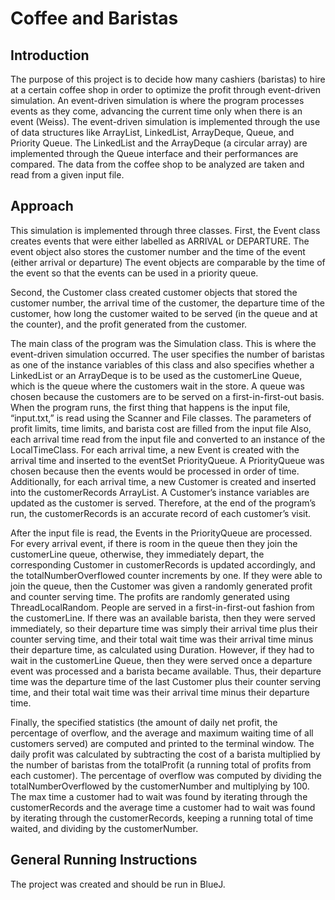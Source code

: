 <h1>Coffee and Baristas</h1>
<h2>Introduction</h2>
The purpose of this project is to decide how many cashiers (baristas) to hire at a certain coffee shop in order to optimize the profit through event-driven simulation. An event-driven simulation is where the program processes events as they come, advancing the current time only when there is an event (Weiss). The event-driven simulation is implemented through the use of data structures like ArrayList, LinkedList, ArrayDeque, Queue, and Priority Queue. The LinkedList and the ArrayDeque (a circular array) are implemented through the Queue interface and their performances are compared. The data from the coffee shop to be analyzed are taken and read from a given input file.

<h2>Approach</h2>
This simulation is implemented through three classes. First, the Event class creates events that were either labelled as ARRIVAL or DEPARTURE. The event object also stores the customer number and the time of the event (either arrival or departure) The event objects are comparable by the time of the event so that the events can be used in a priority queue. 

Second, the Customer class created customer objects that stored the customer number, the arrival time of the customer, the departure time of the customer, how long the customer waited to be served (in the queue and at the counter), and the profit generated from the customer. 

The main class of the program was the Simulation class. This is where the event-driven simulation occurred. The user specifies the number of baristas as one of the instance variables of this class and also specifies whether a LinkedList or an ArrayDeque is to be used as the customerLine Queue, which is the queue where the customers wait in the store. A queue was chosen because the customers are to be served on a first-in-first-out basis. When the program runs, the first thing that happens is  the input file, “input.txt,” is read using the Scanner and File classes. The parameters of profit limits, time limits, and barista cost are filled from the input file Also, each arrival time read from the input file  and converted to an instance of the LocalTimeClass. For each arrival time, a new Event is created with the arrival time and inserted to the eventSet PriorityQueue. A PriorityQueue was chosen because then the events would be processed in order of time. Additionally, for each arrival time, a new Customer is created and inserted into the customerRecords ArrayList. A Customer’s instance variables are updated as the customer is served. Therefore, at the end of the program’s run, the customerRecords is an accurate record of each customer’s visit. 

After the input file is read, the Events in the PriorityQueue are processed. For every arrival event, if there is room in the queue then they join the customerLine queue, otherwise, they immediately depart, the corresponding Customer in customerRecords is updated accordingly, and the totalNumberOverflowed counter increments by one. If they were able to join the queue, then the Customer was given a randomly generated profit and counter serving time. The profits are randomly generated using ThreadLocalRandom.  People are served in a first-in-first-out fashion from the customerLine. If there was an available barista, then they were served immediately, so their departure time was simply their arrival time plus their counter serving time, and their total wait time was their arrival time minus their departure time, as calculated using Duration. However, if they had to wait in the customerLine Queue, then they were served once a departure event was processed and a barista became available. Thus, their departure time was the departure time of the last Customer plus their counter serving time, and their total wait time was their arrival time minus their departure time. 

Finally, the specified statistics (the amount of daily net profit, the percentage of overflow, and the average and maximum waiting time of all customers served) are computed and printed to the terminal window. The daily profit was calculated by subtracting the cost of a barista multiplied by the number of baristas from the totalProfit (a running total of profits from each customer). The percentage of overflow was computed by dividing the totalNumberOverflowed by the customerNumber and multiplying by 100. The max time a customer had to wait was found by iterating through the customerRecords and the average time a customer had to wait was found by iterating through the customerRecords, keeping a running total of time waited, and dividing by the customerNumber. 

<h2>General Running Instructions</h2>
The project was created and should be run in BlueJ. 
